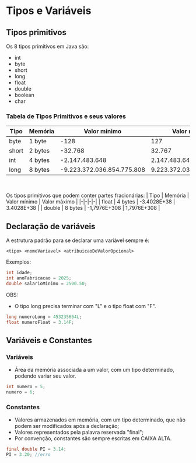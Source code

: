 # Tipos e Variáveis

## Tipos primitivos
Os 8 tipos primitivos em Java são:
- int
- byte
- short
- long
- float
- double
- boolean
- char

### Tabela de Tipos Primitivos e seus valores
| Tipo | Memória | Valor mínimo | Valor máximo |
|-|-|-|-|
| byte | 1 byte | -128 | 127 |
| short | 2 bytes | -32.768 | 32.767 |
| int | 4 bytes | -2.147.483.648 | 2.147.483.647 |
| long | 8 bytes | -9.223.372.036.854.775.808 | 9.223.372.036.854.775.807 |
<br>

Os tipos primitivos que podem conter partes fracionárias:
| Tipo | Memória | Valor mínimo | Valor máximo |
|-|-|-|-|
| float | 4 bytes | -3.4028E+38 | 3.4028E+38 |
| double | 8 bytes | -1,7976E+308 | 1,7976E+308 |

## Declaração de variáveis
A estrutura padrão para se declarar uma variável sempre é:
```
<tipo> <nomeVariavel> <atribuicaoDeValorOpcional>
```
Exemplos: 
```java
int idade;
int anoFabricacao = 2025;
double salarioMinimo = 2500.50;
```

OBS:
- O tipo long precisa terminar com "L" e o tipo float com "F".
```java
long numeroLong = 453235664L;
float numeroFloat = 3.14F;
```

## Variáveis e Constantes

### Variáveis
- Área da memória associada a um valor, com um tipo determinado, podendo variar seu valor.

```java
int numero = 5;
numero = 6;
```

### Constantes
- Valores armazenados em memória, com um tipo determinado, que não podem ser modificados após a declaração;
- Valores representados pela palavra reservada "final";
- Por convenção, constantes são sempre escritas em CAIXA ALTA.
```java
final double PI = 3.14;
PI = 3.20; //erro
```